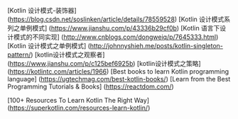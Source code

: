 [Kotlin 设计模式-装饰器] (https://blog.csdn.net/soslinken/article/details/78559528)
[Kotlin 设计模式系列之单例模式] (https://www.jianshu.com/p/43336b29cf0b)
[Kotlin 语言下设计模式的不同实现] (http://www.cnblogs.com/dongweiq/p/7645333.html)
[Kotlin 设计模式之单例模式] (http://johnnyshieh.me/posts/kotlin-singleton-pattern/)
[kotlin设计模式之观察者] (https://www.jianshu.com/p/c125bef6925b)
[kotlin设计模式之策略] (https://kotlintc.com/articles/1966)
[Best books to learn Kotlin programming language] (https://ugtechmag.com/best-kotlin-books/)
[Learn from the Best Programming Tutorials & Books] (https://reactdom.com/)


[100+ Resources To Learn Kotlin The Right Way] (https://superkotlin.com/resources-learn-kotlin/)








